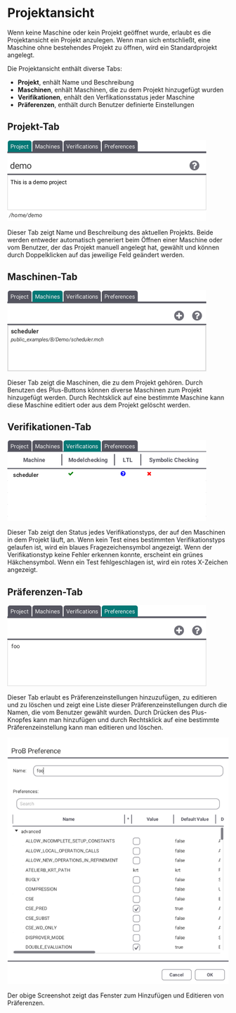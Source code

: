 # Projektansicht

Wenn keine Maschine oder kein Projekt geöffnet wurde, erlaubt es die Projektansicht ein Projekt anzulegen. Wenn man sich entschließt, eine Maschine ohne bestehendes Projekt zu öffnen, wird ein Standardprojekt angelegt.

Die Projektansicht enthält diverse Tabs:
* __Projekt__, enhält Name und Beschreibung
* __Maschinen__, enhält Maschinen, die zu dem Projekt hinzugefügt wurden
* __Verifikationen__, enhält den Verfikationsstatus jeder Maschine
* __Präferenzen__, enthält durch Benutzer definierte Einstellungen

## Projekt-Tab

![Projekt-Tab](../screenshots/Project/Project%20Tab.png)

Dieser Tab zeigt Name und Beschreibung des aktuellen Projekts. Beide werden entweder automatisch generiert beim Öffnen einer Maschine oder vom Benutzer, der das Projekt manuell angelegt hat, gewählt und können durch Doppelklicken auf das jeweilige Feld geändert werden.

## Maschinen-Tab

![Maschinen-Tab](../screenshots/Project/Machines%20Tab.png)

Dieser Tab zeigt die Maschinen, die zu dem Projekt gehören. Durch Benutzen des Plus-Buttons können diverse Maschinen zum Projekt hinzugefügt werden. Durch Rechtsklick auf eine bestimmte Maschine kann diese Maschine editiert oder aus dem Projekt gelöscht werden.

## Verifikationen-Tab

![Verifikationen-Tab](../screenshots/Project/Verifications%20Tab.png)

Dieser Tab zeigt den Status jedes Verifikationstyps, der auf den Maschinen in dem Projekt läuft, an. Wenn kein Test eines bestimmten Verifikationstyps gelaufen ist, wird ein blaues Fragezeichensymbol angezeigt. Wenn der Verifikationstyp keine Fehler erkennen konnte, erscheint ein grünes Häkchensymbol. Wenn ein Test fehlgeschlagen ist, wird ein rotes X-Zeichen angezeigt.

## Präferenzen-Tab

![Präferenzen-Tab](../screenshots/Project/Preferences%20Tab.png)

Dieser Tab erlaubt es Präferenzeinstellungen hinzuzufügen, zu editieren und zu löschen und zeigt eine Liste dieser Präferenzeinstellungen durch die Namen, die vom Benutzer gewählt wurden. Durch Drücken des Plus-Knopfes kann man hinzufügen und durch Rechtsklick auf eine bestimmte Präferenzeinstellung kann man editieren und löschen.

![Präferenzen hinzufügen](../screenshots/Project/Add%20Preference.png)

Der obige Screenshot zeigt das Fenster zum Hinzufügen und Editieren von Präferenzen.
